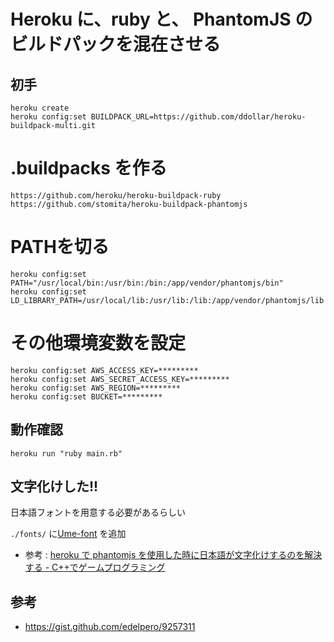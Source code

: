 # Heroku に、ruby と、 PhantomJS のビルドパックを混在させる

## 初手

```
heroku create
heroku config:set BUILDPACK_URL=https://github.com/ddollar/heroku-buildpack-multi.git
```

# .buildpacks を作る

```.buildpacks
https://github.com/heroku/heroku-buildpack-ruby
https://github.com/stomita/heroku-buildpack-phantomjs
```

# PATHを切る

```
heroku config:set PATH="/usr/local/bin:/usr/bin:/bin:/app/vendor/phantomjs/bin"
heroku config:set LD_LIBRARY_PATH=/usr/local/lib:/usr/lib:/lib:/app/vendor/phantomjs/lib
```

# その他環境変数を設定

```
heroku config:set AWS_ACCESS_KEY=*********
heroku config:set AWS_SECRET_ACCESS_KEY=*********
heroku config:set AWS_REGION=*********
heroku config:set BUCKET=*********
```

## 動作確認

```
heroku run "ruby main.rb"
```

## 文字化けした!!

日本語フォントを用意する必要があるらしい

`./fonts/` に[Ume-font](https://osdn.jp/projects/ume-font/wiki/FrontPage) を追加

- 参考 : [heroku で phantomjs を使用した時に日本語が文字化けするのを解決する - C++でゲームプログラミング](http://d.hatena.ne.jp/osyo-manga/20130626/1372210417)

## 参考

- https://gist.github.com/edelpero/9257311
